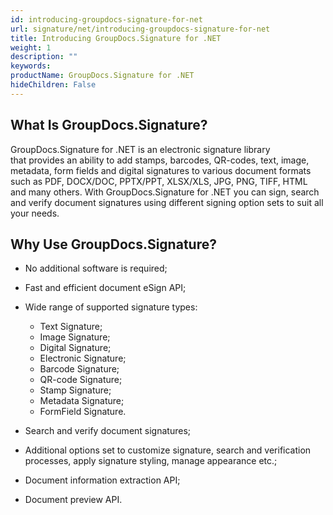 ```yaml
---
id: introducing-groupdocs-signature-for-net
url: signature/net/introducing-groupdocs-signature-for-net
title: Introducing GroupDocs.Signature for .NET
weight: 1
description: ""
keywords: 
productName: GroupDocs.Signature for .NET
hideChildren: False
---
```

## What Is GroupDocs.Signature?

GroupDocs.Signature for .NET is an electronic signature library that provides an ability to add stamps, barcodes, QR-codes, text, image, metadata, form fields and digital signatures to various document formats such as PDF, DOCX/DOC, PPTX/PPT, XLSX/XLS, JPG, PNG, TIFF, HTML and many others. With GroupDocs.Signature for .NET you can sign, search and verify document signatures using different signing option sets to suit all your needs.

## Why Use GroupDocs.Signature?

*   No additional software is required;
    
*   Fast and efficient document eSign API;
*   Wide range of supported signature types: 
    *   Text Signature;
    *   Image Signature;
    *   Digital Signature;
    *   Electronic Signature;
    *   Barcode Signature;
    *   QR-code Signature;
    *   Stamp Signature;
    *   Metadata Signature;
    *   FormField Signature.
*   Search and verify document signatures;
*   Additional options set to customize signature, search and verification processes, apply signature styling, manage appearance etc.;
*   Document information extraction API;
*   Document preview API.
